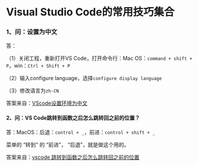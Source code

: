 # Visual Studio Code的常用技巧集合

### 1、问：设置为中文

答：

（1）关闭工程，重新打开VS Code，打开命令行：Mac OS：`command + shift + P`，win：`Ctrl + Shift + P`

（2）输入configure language，选择`configure display language`

（3）修改语言为`zh-CN`

答案来自：[VScode设置环境为中文](https://blog.csdn.net/menglongfc/article/details/88639346)

#### 2、问：VS Code跳转到函数之后怎么跳转回之前的位置？

答：MacOS：后退：`control + _`，前进：`control + shift + _`

菜单的 “转到” 的 “前进”， “后退”，就是做这个用的。

答案来自：[vscode 跳转到函数之后怎么跳转回之前的位置](https://www.v2ex.com/amp/t/385490)